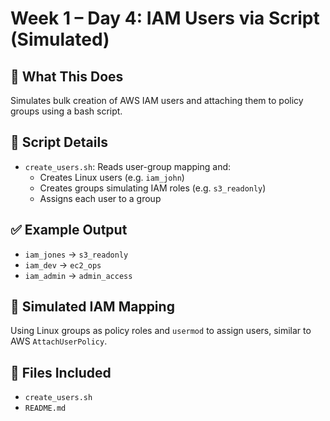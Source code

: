 # Week 1 – Day 4: IAM Users via Script (Simulated)

## 🔧 What This Does
Simulates bulk creation of AWS IAM users and attaching them to policy groups using a bash script.

## 🧪 Script Details
- `create_users.sh`: Reads user-group mapping and:
  - Creates Linux users (e.g. `iam_john`)
  - Creates groups simulating IAM roles (e.g. `s3_readonly`)
  - Assigns each user to a group

## ✅ Example Output
- `iam_jones` → `s3_readonly`
- `iam_dev` → `ec2_ops`
- `iam_admin` → `admin_access`

## 🔐 Simulated IAM Mapping
Using Linux groups as policy roles and `usermod` to assign users, similar to AWS `AttachUserPolicy`.

## 📁 Files Included
- `create_users.sh`
- `README.md`
